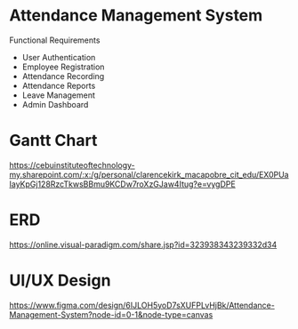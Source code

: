 # Attendance Management System
Functional Requirements
- User Authentication
- Employee Registration
- Attendance Recording
- Attendance Reports
- Leave Management
- Admin Dashboard

# Gantt Chart
https://cebuinstituteoftechnology-my.sharepoint.com/:x:/g/personal/clarencekirk_macapobre_cit_edu/EX0PUaIayKpGj128RzcTkwsBBmu9KCDw7roXzGJaw4Itug?e=vygDPE

# ERD
https://online.visual-paradigm.com/share.jsp?id=323938343239332d34

# UI/UX Design
https://www.figma.com/design/6IJLOH5yoD7sXUFPLvHjBk/Attendance-Management-System?node-id=0-1&node-type=canvas
